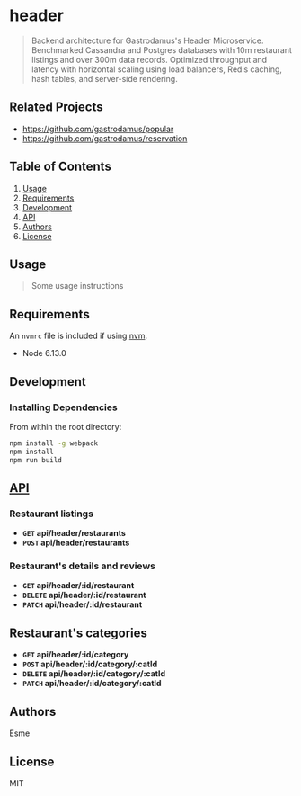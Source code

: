 # header

> Backend architecture for Gastrodamus's Header Microservice. Benchmarked Cassandra and Postgres databases with 10m restaurant listings and over 300m data records. Optimized throughput and latency with horizontal scaling using load balancers, Redis caching, hash tables, and server-side rendering.

## Related Projects

  - https://github.com/gastrodamus/popular
  - https://github.com/gastrodamus/reservation

## Table of Contents

1. [Usage](#Usage)
1. [Requirements](#requirements)
1. [Development](#development)
1. [API](#api)
1. [Authors](#authors)
1. [License](#license)

## Usage

> Some usage instructions

## Requirements

An `nvmrc` file is included if using [nvm](https://github.com/creationix/nvm).

- Node 6.13.0

## Development

### Installing Dependencies

From within the root directory:

```sh
npm install -g webpack
npm install
npm run build
```
## [API](https://github.com/gastrodamus/header/blob/master/api/api.md)

### Restaurant listings

- **<code>GET</code> api/header/restaurants**
- **<code>POST</code> api/header/restaurants**

### Restaurant's details and reviews

- **<code>GET</code> api/header/:id/restaurant**
- **<code>DELETE</code> api/header/:id/restaurant**
- **<code>PATCH</code> api/header/:id/restaurant**

## Restaurant's categories

- **<code>GET</code> api/header/:id/category**
- **<code>POST</code> api/header/:id/category/:catId**
- **<code>DELETE</code> api/header/:id/category/:catId**
- **<code>PATCH</code> api/header/:id/category/:catId**

## Authors
Esme

## License
MIT
